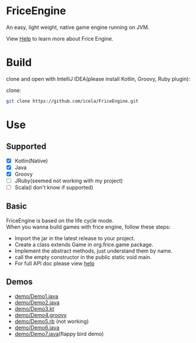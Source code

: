 # FriceEngine

An easy, light weight, native game engine running on JVM.

View [Help](help.md) to learn more about Frice Engine.

# Build

clone and open with IntelliJ IDEA(please install Kotlin, Groovy, Ruby plugin):

clone:
```bash
git clone https://github.com/icela/FriceEngine.git
```

# Use

## Supported

- [X] Kotlin(Native)
- [X] Java
- [X] Groovy
- [ ] JRuby(seemed not working with my project)
- [ ] Scala(I don't know if supported)

## Basic

FriceEngine is based on the life cycle mode.<br/>
When you wanna build games with frice engine, follow these steps:

- Import the jar in the latest release to your project.
- Create a class extends Game in org.frice.game package.
- Implement the abstract methods, just understand them by name.
- call the empty constructor in the public static void main.
- For full API doc please view [help](help.md)

## Demos

- [demo/Demo1.java](demo/Demo1.java)
- [demo/Demo2.java](demo/Demo2.java)
- [demo/Demo3.kt](demo/Demo3.kt)
- [demo/Demo4.groovy](demo/Demo4.groovy)
- [demo/Demo5.rb](demo/Demo5.rb) (not working)
- [demo/Demo6.java](demo/Demo6.java)
- [demo/Demo7.java](demo/Demo7.java)(flappy bird demo)

